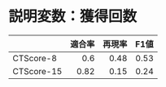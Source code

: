 # 説明変数：獲得回数
| | 適合率 | 再現率 | F1値 |
| :-- | --: | --: | --: |
| CTScore-8 | 0.6 | 0.48 | 0.53 |
| CTScore-15 | 0.82 | 0.15 | 0.24 |


